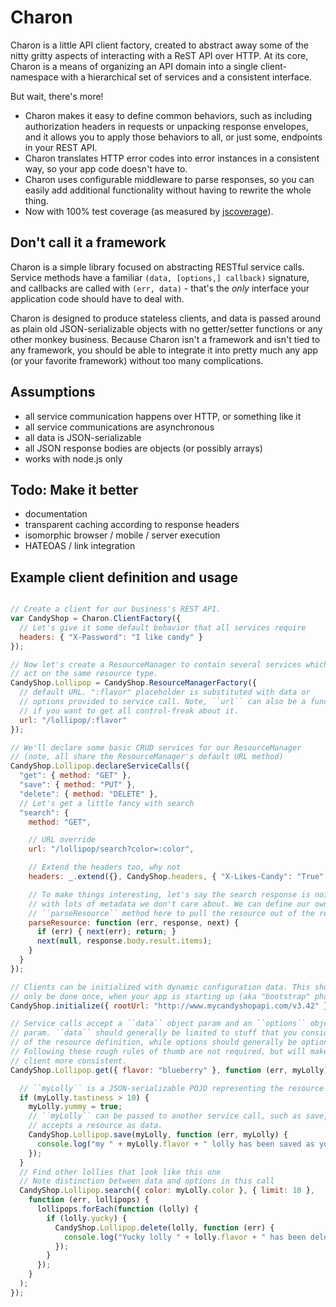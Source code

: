 Charon
======

Charon is a little API client factory, created to abstract away some of the
nitty gritty aspects of interacting with a ReST API over HTTP. At its core,
Charon is a means of organizing an API domain into a single client-namespace
with a hierarchical set of services and a consistent interface.

But wait, there's more!

* Charon makes it easy to define common behaviors, such as including
authorization headers in requests or unpacking response envelopes, and it
allows you to apply those behaviors to all, or just some, endpoints in your
REST API.
* Charon translates HTTP error codes into error instances in a consistent way,
so your app code doesn't have to.
* Charon uses configurable middleware to parse responses, so you can easily add
additional functionality without having to rewrite the whole thing.
* Now with 100% test coverage (as measured by [jscoverage](https://npmjs.org/package/jscoverage)).

Don't call it a framework
-----------------------------

Charon is a simple library focused on abstracting RESTful service calls.
Service methods have a familiar ``(data, [options,] callback)`` signature, and
callbacks are called with ``(err, data)`` - that's the _only_ interface your
application code should have to deal with. 

Charon is designed to produce stateless clients, and data is passed around as
plain old JSON-serializable objects with no getter/setter functions or any
other monkey business. Because Charon isn't a framework and isn't tied to any
framework, you should be able to integrate it into pretty much any app (or
your favorite framework) without too many complications.

Assumptions
-----------

* all service communication happens over HTTP, or something like it
* all service communications are asynchronous
* all data is JSON-serializable
* all JSON response bodies are objects (or possibly arrays)
* works with node.js only

Todo: Make it better
--------------------

* documentation
* transparent caching according to response headers
* isomorphic browser / mobile / server execution
* HATEOAS / link integration

Example client definition and usage
----------------------------------------------------

```javascript

// Create a client for our business's REST API.
var CandyShop = Charon.ClientFactory({
  // Let's give it some default behavior that all services require
  headers: { "X-Password": "I like candy" }
});

// Now let's create a ResourceManager to contain several services which
// act on the same resource type.
CandyShop.Lollipop = CandyShop.ResourceManagerFactory({
  // default URL. ":flavor" placeholder is substituted with data or
  // options provided to service call. Note, ``url`` can also be a function
  // if you want to get all control-freak about it.
  url: "/lollipop/:flavor"
});

// We'll declare some basic CRUD services for our ResourceManager
// (note, all share the ResourceManager's default URL method)
CandyShop.Lollipop.declareServiceCalls({
  "get": { method: "GET" },
  "save": { method: "PUT" },
  "delete": { method: "DELETE" },
  // Let's get a little fancy with search
  "search": {
    method: "GET",

    // URL override
    url: "/lollipop/search?color=:color",

    // Extend the headers too, why not
    headers: _.extend({}, CandyShop.headers, { "X-Likes-Candy": "True" }),

    // To make things interesting, let's say the search response is noisy,
    // with lots of metadata we don't care about. We can define our own
    // ``parseResource`` method here to pull the resource out of the response.
    parseResource: function (err, response, next) {
      if (err) { next(err); return; }
      next(null, response.body.result.items);
    }
  }
});

// Clients can be initialized with dynamic configuration data. This should
// only be done once, when your app is starting up (aka "bootstrap" phase).
CandyShop.initialize({ rootUrl: "http://www.mycandyshopapi.com/v3.42" });

// Service calls accept a ``data`` object param and an ``options`` object
// param. ``data`` should generally be limited to stuff that you consider part
// of the resource definition, while options should generally be optional.
// Following these rough rules of thumb are not required, but will make your
// client more consistent.
CandyShop.Lollipop.get({ flavor: "blueberry" }, function (err, myLolly) {

  // ``myLolly`` is a JSON-serializable POJO representing the resource
  if (myLolly.tastiness > 10) {
    myLolly.yummy = true;
    // ``myLolly`` can be passed to another service call, such as save, which
    // accepts a resource as data.
    CandyShop.Lollipop.save(myLolly, function (err, myLolly) {
      console.log("my " + myLolly.flavor + " lolly has been saved as yummy");
    });
  }
  // Find other lollies that look like this one
  // Note distinction between data and options in this call
  CandyShop.Lollipop.search({ color: myLolly.color }, { limit: 10 },
    function (err, lollipops) {
      lollipops.forEach(function (lolly) {
        if (lolly.yucky) {
          CandyShop.Lollipop.delete(lolly, function (err) {
            console.log("Yucky lolly " + lolly.flavor + " has been deleted");
          });
        }
      });
    }
  );
});
```
